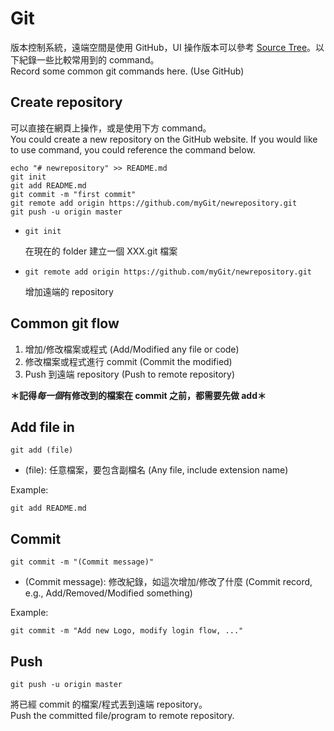 # Git

版本控制系統，遠端空間是使用 GitHub，UI 操作版本可以參考 [Source Tree](https://www.sourcetreeapp.com/)。以下紀錄一些比較常用到的 command。<br>
Record some common git commands here. (Use GitHub)

## Create repository

可以直接在網頁上操作，或是使用下方 command。<br>
You could create a new repository on the GitHub website. If you would like to use command, you could reference the command below.

```
echo "# newrepository" >> README.md
git init
git add README.md
git commit -m "first commit"
git remote add origin https://github.com/myGit/newrepository.git
git push -u origin master
```

* `git init`

    在現在的 folder 建立一個 XXX.git 檔案

* `git remote add origin https://github.com/myGit/newrepository.git`

    增加遠端的 repository

## Common git flow

1. 增加/修改檔案或程式 (Add/Modified any file or code)
2. 修改檔案或程式進行 commit (Commit the modified)
3. Push 到遠端 repository (Push to remote repository)

**＊記得*每一個*有修改到的檔案在 commit 之前，都需要先做 add＊**

## Add file in

```
git add (file)
```

* (file): 任意檔案，要包含副檔名 (Any file, include extension name)

Example:

```
git add README.md
```

## Commit

```
git commit -m "(Commit message)"
```

* (Commit message): 修改紀錄，如這次增加/修改了什麼 (Commit record, e.g., Add/Removed/Modified something)

Example:

```
git commit -m "Add new Logo, modify login flow, ..."
```

## Push

```
git push -u origin master
```

將已經 commit 的檔案/程式丟到遠端 repository。<br>
Push the committed file/program to remote repository.
